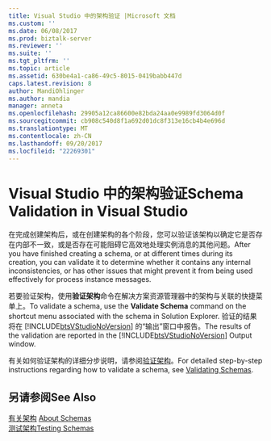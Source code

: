 ```yaml
---
title: Visual Studio 中的架构验证 |Microsoft 文档
ms.custom: ''
ms.date: 06/08/2017
ms.prod: biztalk-server
ms.reviewer: ''
ms.suite: ''
ms.tgt_pltfrm: ''
ms.topic: article
ms.assetid: 630be4a1-ca86-49c5-8015-0419babb447d
caps.latest.revision: 8
author: MandiOhlinger
ms.author: mandia
manager: anneta
ms.openlocfilehash: 29905a12ca86600e82bda24aa0e9989fd3064d0f
ms.sourcegitcommit: cb908c540d8f1a692d01dc8f313e16cb4b4e696d
ms.translationtype: MT
ms.contentlocale: zh-CN
ms.lasthandoff: 09/20/2017
ms.locfileid: "22269301"
---
```

# <a name="schema-validation-in-visual-studio"></a><span data-ttu-id="bb32b-102">Visual Studio 中的架构验证</span><span class="sxs-lookup"><span data-stu-id="bb32b-102">Schema Validation in Visual Studio</span></span>
<span data-ttu-id="bb32b-103">在完成创建架构后，或在创建架构的各个阶段，您可以验证该架构以确定它是否存在内部不一致，或是否存在可能阻碍它高效地处理实例消息的其他问题。</span><span class="sxs-lookup"><span data-stu-id="bb32b-103">After you have finished creating a schema, or at different times during its creation, you can validate it to determine whether it contains any internal inconsistencies, or has other issues that might prevent it from being used effectively for process instance messages.</span></span>  
  
 <span data-ttu-id="bb32b-104">若要验证架构，使用**验证架构**命令在解决方案资源管理器中的架构与关联的快捷菜单上。</span><span class="sxs-lookup"><span data-stu-id="bb32b-104">To validate a schema, use the **Validate Schema** command on the shortcut menu associated with the schema in Solution Explorer.</span></span> <span data-ttu-id="bb32b-105">验证的结果将在 [!INCLUDE[btsVStudioNoVersion](../includes/btsvstudionoversion-md.md)] 的“输出”窗口中报告。</span><span class="sxs-lookup"><span data-stu-id="bb32b-105">The results of the validation are reported in the [!INCLUDE[btsVStudioNoVersion](../includes/btsvstudionoversion-md.md)] Output window.</span></span>  
  
 <span data-ttu-id="bb32b-106">有关如何验证架构的详细分步说明，请参阅[验证架构](../core/how-to-validate-schemas-in-visual-studio.md)。</span><span class="sxs-lookup"><span data-stu-id="bb32b-106">For detailed step-by-step instructions regarding how to validate a schema, see [Validating Schemas](../core/how-to-validate-schemas-in-visual-studio.md).</span></span>  
  
## <a name="see-also"></a><span data-ttu-id="bb32b-107">另请参阅</span><span class="sxs-lookup"><span data-stu-id="bb32b-107">See Also</span></span>  
 <span data-ttu-id="bb32b-108">[有关架构](../core/about-schemas.md) </span><span class="sxs-lookup"><span data-stu-id="bb32b-108">[About Schemas](../core/about-schemas.md) </span></span>  
 [<span data-ttu-id="bb32b-109">测试架构</span><span class="sxs-lookup"><span data-stu-id="bb32b-109">Testing Schemas</span></span>](../core/testing-schemas.md)